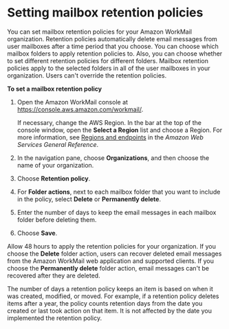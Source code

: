 # Setting mailbox retention policies<a name="mailbox-retention-policy"></a>

You can set mailbox retention policies for your Amazon WorkMail organization\. Retention policies automatically delete email messages from user mailboxes after a time period that you choose\. You can choose which mailbox folders to apply retention policies to\. Also, you can choose whether to set different retention policies for different folders\. Mailbox retention policies apply to the selected folders in all of the user mailboxes in your organization\. Users can't override the retention policies\.

**To set a mailbox retention policy**

1. Open the Amazon WorkMail console at [https://console\.aws\.amazon\.com/workmail/](https://console.aws.amazon.com/workmail/)\.

   If necessary, change the AWS Region\. In the bar at the top of the console window, open the **Select a Region** list and choose a Region\. For more information, see [Regions and endpoints](http://docs.aws.amazon.com/general/latest/gr/index.html?rande.html) in the *Amazon Web Services General Reference*\.

1. In the navigation pane, choose **Organizations**, and then choose the name of your organization\.

1. Choose **Retention policy**\.

1. For **Folder actions**, next to each mailbox folder that you want to include in the policy, select **Delete** or **Permanently delete**\.

1. Enter the number of days to keep the email messages in each mailbox folder before deleting them\.

1. Choose **Save**\.

Allow 48 hours to apply the retention policies for your organization\. If you choose the **Delete** folder action, users can recover deleted email messages from the Amazon WorkMail web application and supported clients\. If you choose the **Permanently delete** folder action, email messages can't be recovered after they are deleted\.

The number of days a retention policy keeps an item is based on when it was created, modified, or moved\. For example, if a retention policy deletes items after a year, the policy counts retention days from the date you created or last took action on that item\. It is not affected by the date you implemented the retention policy\. 